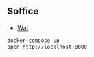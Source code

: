 ## Soffice

- [Wat](https://github.com/EugenMayer/docker-image-jodconverter)

```bash
docker-compose up
open http://localhost:8080
```